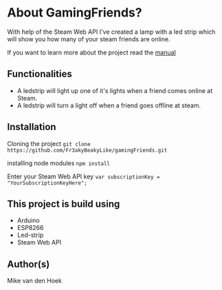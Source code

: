 # About GamingFriends?
With help of the Steam Web API I've created a lamp with a led strip which will show you how many of your steam friends are online.

If you want to learn more about the project read the [manual](https://github.com/Fr3akyBeakyLike/gamingFriends/blob/master/Manual.pdf)

## Functionalities
* A ledstrip will light up one of it's lights when a friend comes online at Steam.
* A ledstrip will turn a light off when a friend goes offline at steam.

## Installation
Cloning the project `git clone https://github.com/Fr3akyBeakyLike/gamingFriends.git`

installing node modules `npm install`

Enter your Steam Web API key `var subscriptionKey = "YourSubscriptionKeyHere";`

## This project is build using
* Arduino
* ESP8266
* Led-strip
* Steam Web API

## Author(s)
Mike van den Hoek
